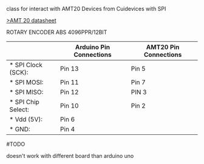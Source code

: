 class for interact with AMT20 Devices from Cuidevices with SPI

[>AMT 20 datasheet](https://www.cuidevices.com/product/resource/amt20.pdf)

ROTARY ENCODER ABS 4096PPR/12BIT

| |Arduino Pin Connections    | AMT20 Pin Connections
|-------------------|---------|----------
|* SPI Clock (SCK): |Pin 13   |Pin 5
|* SPI MOSI:        |Pin 11   |Pin 7
|* SPI MISO:        |Pin 12   |PIN 3
|* SPI Chip Select: |Pin 10   |Pin 2
|* Vdd (5V):        |Pin 6
|* GND:             |Pin 4


#TODO

doesn't work with different board than arduino uno